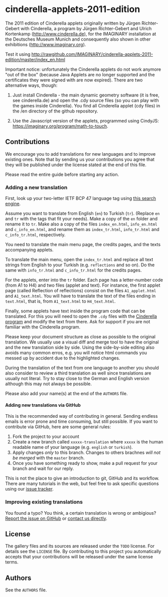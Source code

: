 cinderella-applets-2011-edition
===============================

The 2011 edition of Cinderella applets originally written by Jürgen Richter-Gebert with Cinderella, a program by Jürgen Richter-Gebert and Ulrich Kortenkamp (http://www.cinderella.de), for the IMAGINARY installation at the Deutsches Museum Munich and consequently also shown in other exhibitions (http://www.imaginary.org).

Test it using http://rawgithub.com/IMAGINARY/cinderella-applets-2011-edition/master/index_en.html

Important notice: unfortunately the Cinderella applets do not work anymore "out of the box" (because Java Applets are no longer supported and the certificates they were signed with are now expired). There are two alternative ways, though:

1) Just install Cinderella - the main dynamic geometry software  (it is free, see cinderella.de) and open the .cdy source files (so you can play with the games inside Cinderella). You find all Cinderella applet (cdy files) in the /en directory of the github repository.

2) Use the Javascript version of the applets, programmed using CindyJS: https://imaginary.org/program/math-to-touch.

Contributions
-------------

We encourage you to add translations for new languages and to improve existing ones. Note that by sending us your contributions you agree that they will be published under the license stated at the end of this file. 

Please read the entire guide before starting any action.

### Adding a new translation

First, look up your two-letter IETF BCP 47 language tag using [this search engine](http://rishida.net/utils/subtags/). 

Assume you want to translate from English (`en`) to Turkish (`tr`). (Replace `en` and `tr` with the tags that fit your needs). Make a copy of the `en` folder and rename it to `tr`. Make also a copy of the files `index_en.html`, `info_en.html` and `c_info_en.html`, and rename them as `index_tr.html`, `info_tr.html` and `c_info_tr.html`, respectively.

You need to translate the main menu page, the credits pages, and the texts accompanying applets.

To translate the main menu, open the `index_tr.html` and replace all text strings from English to your Turkish (e.g. `reflections` and so on). Do the same with `info_tr.html` and `c_info_tr.html` for the credits pages.

For the applets, enter into the `tr` folder. Each page has a letter-number code (from A1 to H4) and two files (applet and text). For instance, the first applet page (called Reflection of reflections) consist on the files `A1_applet.html` and `A1_text.html`. You will have to translate the text of the files ending in `text.html`, that is, from `A1_text.html` to `H4_text.html`.

Finally, some applets have text inside the program code that can be translated. For this you will need to open the `.cdy` files with the [Cinderella program](http://cinderella.de) and modify the text from there. Ask for support if you are not familiar with the Cinderella program.

Please keep your document structure as close as possible to the original translation. We usually use a visual diff and merge tool to have the original and the new translation side by side. Using the side-by-side editing also avoids many common erros, e.g. you will notice html commands you messed up by accident due to the highlighted changes.

During the translation of the text from one language to another you should also consider to review a third translation as well since translations are usually not literal. Try to stay close to the German and English version although this may not always be possible.

Please also add your name(s) at the end of the `AUTHORS` file. 

#### Adding new translations via GitHub

This is the recommended way of contributing in general. Sending endless emails is error prone and time consuming, but still possible. If you want to contribute via GitHub, here are some general rules:

1. Fork the project to your account
2. Create a new branch called `xxxxx-translation` where `xxxxx` is the human readable name of your language (e.g. `english` or `turkish`). 
3. Apply changes *only* to this branch. Changes to others brachnes *will not be merged* with the `master` branch.
4. Once you have something ready to show, make a pull request for your branch and wait for our reply. 

This is not the place to give an introduction to git, GitHub and its workflow. There are many tutorials in the web, but feel free to ask specific questions using our [issue tracker](https://github.com/IMAGINARY/cinderella-applets-2011-edition/issues).

### Improving existing translations

You found a typo? You think, a certain translation is wrong or ambigious? [Report the issue on GitHub](https://github.com/IMAGINARY/cinderella-applets-2011-edition/issues/new) or [contact us directly](http://http//www.imaginary.org/contact).

License
-------

The gallery files and its sources are released under the `TODO` license. For details see the `LICENSE` file. By contributing to this project you automatically accepts that your contributions will be released under the same license terms.

Authors
-------

See the `AUTHORS` file.

